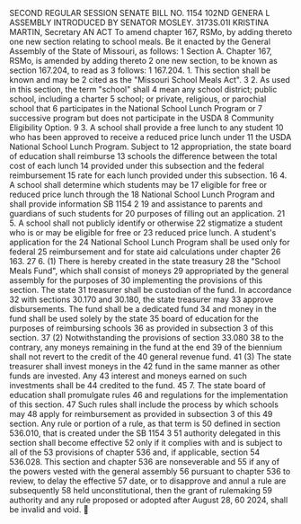 SECOND REGULAR SESSION
SENATE BILL NO. 1154
102ND GENERA L ASSEMBLY
INTRODUCED BY SENATOR MOSLEY.
3173S.01I KRISTINA MARTIN, Secretary
AN ACT
To amend chapter 167, RSMo, by adding thereto one new section relating to school meals.
Be it enacted by the General Assembly of the State of Missouri, as follows:
1 Section A. Chapter 167, RSMo, is amended by adding thereto
2 one new section, to be known as section 167.204, to read as
3 follows:
1 167.204. 1. This section shall be known and may be
2 cited as the "Missouri School Meals Act".
3 2. As used in this section, the term "school" shall
4 mean any school district; public school, including a charter
5 school; or private, religious, or parochial school that
6 participates in the National School Lunch Program or
7 successive program but does not participate in the USDA
8 Community Eligibility Option.
9 3. A school shall provide a free lunch to any student
10 who has been approved to receive a reduced price lunch under
11 the USDA National School Lunch Program. Subject to
12 appropriation, the state board of education shall reimburse
13 schools the difference between the total cost of each lunch
14 provided under this subsection and the federal reimbursement
15 rate for each lunch provided under this subsection.
16 4. A school shall determine which students may be
17 eligible for free or reduced price lunch through the
18 National School Lunch Program and shall provide information
SB 1154 2
19 and assistance to parents and guardians of such students for
20 purposes of filling out an application.
21 5. A school shall not publicly identify or otherwise
22 stigmatize a student who is or may be eligible for free or
23 reduced price lunch. A student's application for the
24 National School Lunch Program shall be used only for federal
25 reimbursement and for state aid calculations under chapter
26 163.
27 6. (1) There is hereby created in the state treasury
28 the "School Meals Fund", which shall consist of moneys
29 appropriated by the general assembly for the purposes of
30 implementing the provisions of this section. The state
31 treasurer shall be custodian of the fund. In accordance
32 with sections 30.170 and 30.180, the state treasurer may
33 approve disbursements. The fund shall be a dedicated fund
34 and money in the fund shall be used solely by the state
35 board of education for the purposes of reimbursing schools
36 as provided in subsection 3 of this section.
37 (2) Notwithstanding the provisions of section 33.080
38 to the contrary, any moneys remaining in the fund at the end
39 of the biennium shall not revert to the credit of the
40 general revenue fund.
41 (3) The state treasurer shall invest moneys in the
42 fund in the same manner as other funds are invested. Any
43 interest and moneys earned on such investments shall be
44 credited to the fund.
45 7. The state board of education shall promulgate rules
46 and regulations for the implementation of this section.
47 Such rules shall include the process by which schools may
48 apply for reimbursement as provided in subsection 3 of this
49 section. Any rule or portion of a rule, as that term is
50 defined in section 536.010, that is created under the
SB 1154 3
51 authority delegated in this section shall become effective
52 only if it complies with and is subject to all of the
53 provisions of chapter 536 and, if applicable, section
54 536.028. This section and chapter 536 are nonseverable and
55 if any of the powers vested with the general assembly
56 pursuant to chapter 536 to review, to delay the effective
57 date, or to disapprove and annul a rule are subsequently
58 held unconstitutional, then the grant of rulemaking
59 authority and any rule proposed or adopted after August 28,
60 2024, shall be invalid and void.
